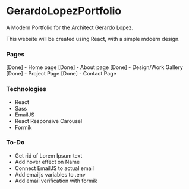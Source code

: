 # GerardoLopezPortfolio
A Modern Portfolio for the Architect Gerardo Lopez.


This website will be created using React, with a simple mdoern design.

### Pages 
[Done] - Home page
[Done] - About page
[Done] - Design/Work Gallery 
[Done] - Project Page
[Done] - Contact Page


### Technologies
  - React
  - Sass
  - EmailJS
  - React Responsive Carousel
  - Formik


### To-Do
  - Get rid of Lorem Ipsum text
  - Add hover effect on Name
  - Connect EmailJS to actual email
  - Add emailjs variables to .env
  - Add email verification with formik

  
